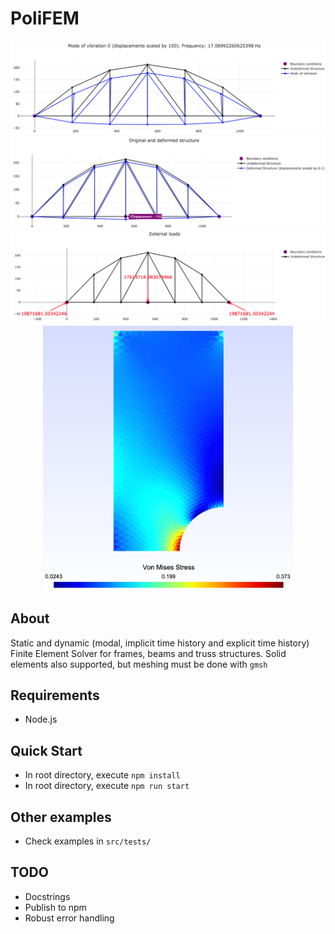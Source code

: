 # PoliFEM
<div style="text-align:center"> <img src="modal.png" width="800"> </div>
<div style="text-align:center"> <img src="static.png" width="800"> </div>
<div style="text-align:center"> <img src="loads.png" width="800"> </div>
<div style="text-align:center"><img src="plateHoleVMises.png" width="400"></div>

## About
Static and dynamic (modal, implicit time history and explicit time history) Finite Element Solver for frames, beams and truss structures. Solid elements also supported, but meshing must be done with `gmsh`

## Requirements
- Node.js

## Quick Start
- In root directory, execute `npm install`
- In root directory, execute `npm run start`

## Other examples
- Check examples in `src/tests/`

## TODO
- Docstrings
- Publish to npm
- Robust error handling